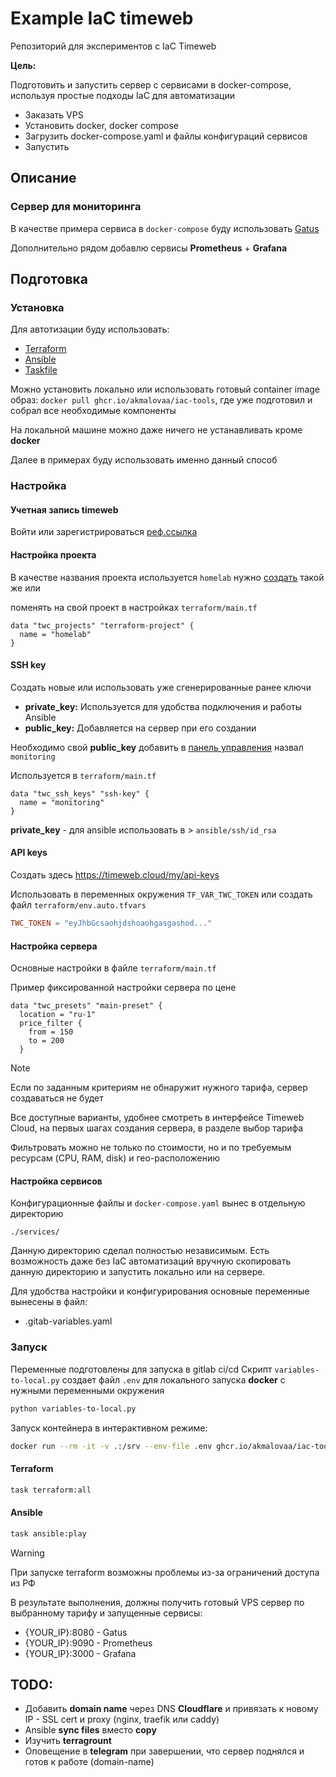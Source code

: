 # Example IaC timeweb

Репозиторий для экспериментов с IaC Timeweb

**Цель:** 

Подготовить и запустить сервер с сервисами в docker-compose, используя простые подходы IaC для автоматизации

- Заказать VPS
- Установить docker, docker compose
- Загрузить docker-compose.yaml и файлы конфигураций сервисов
- Запустить

## Описание

### Сервер для мониторинга

В качестве примера сервиса в `docker-compose` буду использовать [Gatus](https://github.com/TwiN/gatus)

Дополнительно рядом добавлю сервисы **Prometheus** + **Grafana**



## Подготовка

### Установка

Для автотизации буду использовать:
- [Terraform](https://developer.hashicorp.com/terraform/install)
- [Ansible](https://docs.ansible.com/ansible/latest/installation_guide/intro_installation.html)
- [Taskfile](https://taskfile.dev/)

Можно установить локально или использовать готовый container image образ: `docker pull ghcr.io/akmalovaa/iac-tools`, где уже подготовил и собрал все необходимые компоненты

На локальной машине можно даже ничего не устанавливать кроме **docker**

Далее в примерах буду использовать именно данный способ

### Настройка

#### Учетная запись **timeweb**
Войти или зарегистрироваться [реф.ссылка](https://timeweb.cloud/r/cp14436)

#### Настройка проекта
В качестве названия проекта используется `homelab` нужно [создать](https://timeweb.cloud/my/projects) такой же или

поменять на свой проект в настройках `terraform/main.tf`
```
data "twc_projects" "terraform-project" {
  name = "homelab"
}
```


#### SSH key
Создать новые или использовать уже сгенерированные ранее ключи
- **private_key:** Используется для удобства подключения и работы Ansible 
- **public_key:** Добавляется на сервер при его создании

Необходимо свой **public_key** добавить в [панель управления](https://timeweb.cloud/my/sshkeys) назвал `monitoring`

Используется в `terraform/main.tf`
```
data "twc_ssh_keys" "ssh-key" {
  name = "monitoring"
}
```

**private_key** - для ansible использовать в > `ansible/ssh/id_rsa`


#### API keys

Создать здесь https://timeweb.cloud/my/api-keys

Использовать в переменных окружения `TF_VAR_TWC_TOKEN` или создать файл `terraform/env.auto.tfvars`
```toml
TWC_TOKEN = "eyJhbGcsaohjdshoaohgasgashod..."
```

#### Настройка сервера
Основные настройки в файле `terraform/main.tf`

Пример фиксированной настройки сервера по цене
```
data "twc_presets" "main-preset" {
  location = "ru-1"
  price_filter {
    from = 150
    to = 200
  }
```

> [!NOTE]
> Если по заданным критериям не обнаружит нужного тарифа, сервер создаваться не будет

Все доступные варианты, удобнее смотреть в интерфейсе Timeweb Cloud, на первых шагах создания сервера, в разделе выбор тарифа

Фильтровать можно не только по стоимости, но и по требуемым ресурсам (CPU, RAM, disk) и гео-расположению


#### Настройка сервисов

Конфигурационные файлы и `docker-compose.yaml` вынес в отдельную директорию

`./services/` 

Данную директорию сделал полностью независимым. 
Есть возможность даже без IaC автоматизаций вручную скопировать данную директорию и запустить локально или на сервере.

Для удобства настройки и конфигурирования основные переменные вынесены в файл:

- .gitab-variables.yaml


### Запуск 

Переменные подготовлены для запуска в gitlab ci/cd
Скрипт `variables-to-local.py` создает файл `.env` для локального запуска **docker** c нужными переменными окружения
```bash
python variables-to-local.py
```


Запуск контейнера в интерактивном режиме:

```bash
docker run --rm -it -v .:/srv --env-file .env ghcr.io/akmalovaa/iac-tools bash
```


#### Terraform 
```bash
task terraform:all
```

#### Ansible 
```bash
task ansible:play
```

> [!WARNING]  
> При запуске terraform возможны проблемы из-за ограничений доступа из РФ

В результате выполнения, должны получить готовый VPS сервер по выбранному тарифу и запущенные сервисы:
- {YOUR_IP}:8080 - Gatus
- {YOUR_IP}:9090 - Prometheus
- {YOUR_IP}:3000 - Grafana


## TODO:
- Добавить **domain name** через DNS **Cloudflare** и привязать к новому IP - SSL cert и proxy (nginx, traefik или caddy)
- Ansible **sync files** вместо **copy**
- Изучить **terragrount**
- Оповещение в **telegram** при завершении, что сервер поднялся и готов к работе (domain-name)